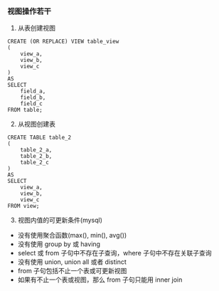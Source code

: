 ### 视图操作若干

1. 从表创建视图
```
CREATE (OR REPLACE) VIEW table_view
(
    view_a,
    view_b,
    view_c
)
AS
SELECT
    field_a,
    field_b,
    field_c
FROM table;
```

2. 从视图创建表
```
CREATE TABLE table_2
(
    table_2_a,
    table_2_b,
    table_2_c
)
AS
SELECT
    view_a,
    view_b,
    view_c
FROM view;
```

3. 视图内值的可更新条件(mysql)

- 没有使用聚合函数(max(), min(), avg())
- 没有使用 group by 或 having
- select 或 from 子句中不存在子查询，where 子句中不存在关联子查询
- 没有使用 union, union all 或者 distinct
- from 子句包括不止一个表或可更新视图
- 如果有不止一个表或视图，那么 from 子句只能用 inner join